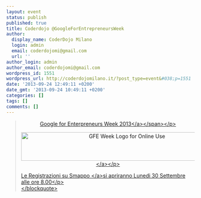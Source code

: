 ```yaml
---
layout: event
status: publish
published: true
title: Coderdojo @GoogleForEntrepreneursWeek
author:
  display_name: CoderDojo Milano
  login: admin
  email: coderdojomi@gmail.com
  url: ''
author_login: admin
author_email: coderdojomi@gmail.com
wordpress_id: 1551
wordpress_url: http://coderdojomilano.it/?post_type=event&#038;p=1551
date: '2013-09-24 12:49:11 +0200'
date_gmt: '2013-09-24 10:49:11 +0200'
categories: []
tags: []
comments: []
---
```

<blockquote>
<p style="text-align: center;"><span style="text-decoration: underline;"><a href="http:&#47;&#47;gdriv.es&#47;gfew-italy" target="_blank">Google for Enterpreneurs Week 2013<&#47;a><&#47;span><&#47;p></p>
<p style="text-align: center;"><a href="http:&#47;&#47;coderdojomilano.it&#47;wp-content&#47;uploads&#47;2013&#47;09&#47;GFE-Week-Logo-for-Online-Use-e1379398199346.png"><img class="alignnone size-large wp-image-1530" alt="GFE Week Logo for Online Use" src="http:&#47;&#47;coderdojomilano.it&#47;wp-content&#47;uploads&#47;2013&#47;09&#47;GFE-Week-Logo-for-Online-Use-1024x143.png" width="550" height="76" &#47;><&#47;a><&#47;p></p>
<p style="text-align: left;">Le Registrazioni su <a href="http:&#47;&#47;www.smappo.it&#47;event&#47;523784a60f712_coderdojo-googleforentrepreneursweek.html" target="_blank">Smappo <&#47;a>si apriranno Lunedi 30 Settembre alle ore 8.00<&#47;p><br />
<&#47;blockquote></p>
